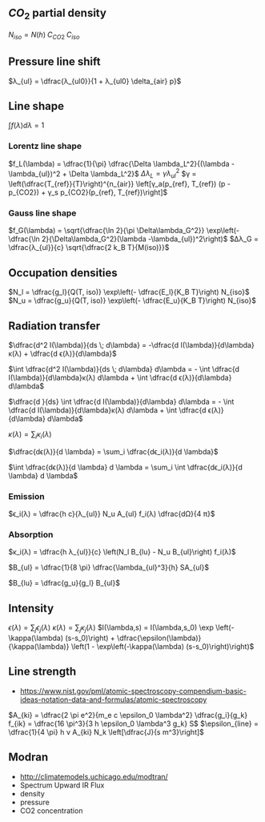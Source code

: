 ## $CO_2$ partial density
$N_{iso} = N(h) \;C_{CO2} \; C_{iso}$

## Pressure line shift
$λ_{ul} = \dfrac{λ_{ul0}}{1 + λ_{ul0}  \delta_{air}  p}$

## Line shape
$\int f(λ) d\lambda = 1$
### Lorentz line shape
$f_L(\lambda) = \dfrac{1}{\pi} \dfrac{\Delta \lambda_L^2}{(\lambda - \lambda_{ul})^2 + \Delta \lambda_L^2}$
$Δλ_L = γ λ_{ul}^2$
$γ = \left(\dfrac{T_{ref}}{T}\right)^{n_{air}} \left[γ_a(p_{ref}, T_{ref}) (p - p_{CO2}) + γ_s p_{CO2}(p_{ref}, T_{ref})\right]$
### Gauss line shape
$f_G(\lambda) = \sqrt{\dfrac{\ln 2}{\pi \Delta\lambda_G^2}} \exp\left(-\dfrac{\ln 2}{\Delta\lambda_G^2}(\lambda -\lambda_{ul})^2\right)$
$Δλ_G = \dfrac{λ_{ul}}{c} \sqrt{\dfrac{2  k_B  T}{M(iso)}}$

## Occupation densities
$N_l  = \dfrac{g_l}{Q(T, iso)} \exp\left(- \dfrac{E_l}{K_B T}\right)  N_{iso}$
$N_u  = \dfrac{g_u}{Q(T, iso)} \exp\left(- \dfrac{E_u}{K_B T}\right)  N_{iso}$

## Radiation transfer
$\dfrac{d^2 I(\lambda)}{ds \; d\lambda}  = -\dfrac{d I(\lambda)}{d\lambda}κ(λ) + \dfrac{d ϵ(λ)}{d\lambda}$

$\int \dfrac{d^2 I(\lambda)}{ds \; d\lambda} d\lambda = - \int \dfrac{d I(\lambda)}{d\lambda}κ(λ) d\lambda  + \int \dfrac{d ϵ(λ)}{d\lambda} d\lambda$

$\dfrac{d }{ds} \int \dfrac{d I(\lambda)}{d\lambda} d\lambda = - \int \dfrac{d I(\lambda)}{d\lambda}κ(λ) d\lambda  + \int \dfrac{d ϵ(λ)}{d\lambda} d\lambda$

$κ(λ) = \sum_i κ_i(λ)$

$\dfrac{dϵ(λ)}{d \lambda} = \sum_i \dfrac{dϵ_i(λ)}{d \lambda}$

$\int \dfrac{dϵ(λ)}{d \lambda} d \lambda = \sum_i \int \dfrac{dϵ_i(λ)}{d \lambda} d \lambda$

### Emission
$ϵ_i(λ) = \dfrac{h c}{λ_{ul}} N_u A_{ul} f_i(λ) \dfrac{dΩ}{4 π}$

### Absorption
$κ_i(λ) = \dfrac{h λ_{ul}}{c} \left(N_l B_{lu} - N_u B_{ul}\right) f_i(λ)$

$B_{ul} = \dfrac{1}{8 \pi} \dfrac{\lambda_{ul}^3}{h} SA_{ul}$

$B_{lu} = \dfrac{g_u}{g_l} B_{ul}$


## Intensity

$\epsilon(\lambda) = \sum_j \epsilon_j(\lambda)$
$\kappa(\lambda) = \sum_j \kappa_j(\lambda)$
$I(\lambda,s) = I(\lambda,s_0) \exp \left(- \kappa(\lambda) (s-s_0)\right) + \dfrac{\epsilon(\lambda)}{\kappa(\lambda)} \left(1 - \exp\left(-\kappa(\lambda) (s-s_0)\right)\right)$


## Line strength
* https://www.nist.gov/pml/atomic-spectroscopy-compendium-basic-ideas-notation-data-and-formulas/atomic-spectroscopy

$A_{ki} = \dfrac{2 \pi e^2}{m_e c \epsilon_0 \lambda^2} \dfrac{g_i}{g_k} f_{ik}
= \dfrac{16  \pi^3}{3 h \epsilon_0 \lambda^3 g_k} S$
$\epsilon_{line} =  \dfrac{1}{4 \pi} h ν A_{ki} N_k  \left[\dfrac{J}{s m^3}\right]$

## Modran
   * http://climatemodels.uchicago.edu/modtran/
   * Spectrum Upward IR Flux
   * density
   * pressure
   * CO2 concentration
